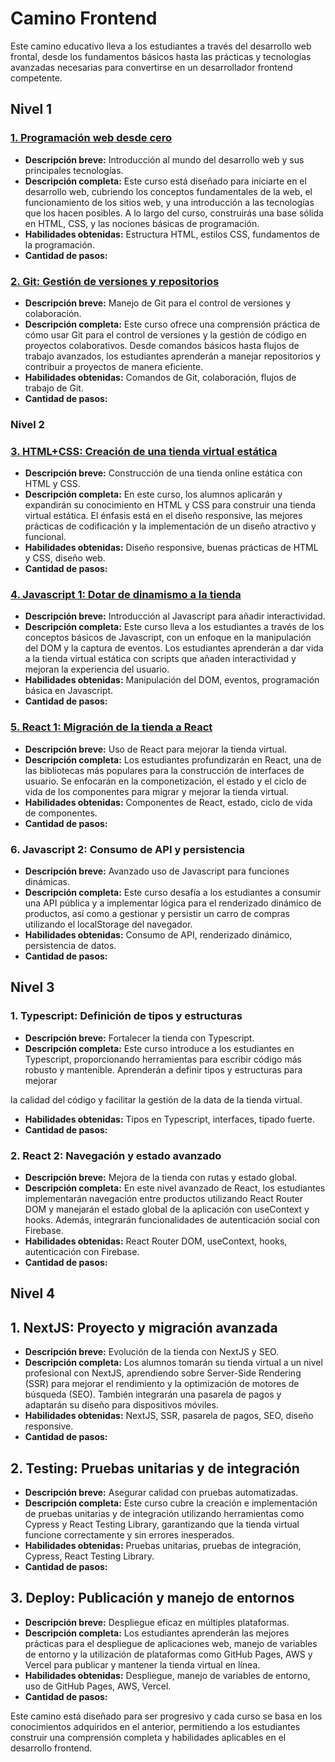 # Camino Frontend

Este camino educativo lleva a los estudiantes a través del desarrollo web frontal, desde los fundamentos básicos hasta las prácticas y tecnologías avanzadas necesarias para convertirse en un desarrollador frontend competente.

## Nivel 1

### [1. Programación web desde cero](./courses/pwdc/docs/es/README.es.md)

- **Descripción breve:** Introducción al mundo del desarrollo web y sus principales tecnologías.
- **Descripción completa:** Este curso está diseñado para iniciarte en el desarrollo web, cubriendo los conceptos fundamentales de la web, el funcionamiento de los sitios web, y una introducción a las tecnologías que los hacen posibles. A lo largo del curso, construirás una base sólida en HTML, CSS, y las nociones básicas de programación.
- **Habilidades obtenidas:** Estructura HTML, estilos CSS, fundamentos de la programación.
- **Cantidad de pasos:**

### [2. Git: Gestión de versiones y repositorios](./courses/GIT.es.md)

- **Descripción breve:** Manejo de Git para el control de versiones y colaboración.
- **Descripción completa:** Este curso ofrece una comprensión práctica de cómo usar Git para el control de versiones y la gestión de código en proyectos colaborativos. Desde comandos básicos hasta flujos de trabajo avanzados, los estudiantes aprenderán a manejar repositorios y contribuir a proyectos de manera eficiente.
- **Habilidades obtenidas:** Comandos de Git, colaboración, flujos de trabajo de Git.
- **Cantidad de pasos:**

### Nivel 2

### [3. HTML+CSS: Creación de una tienda virtual estática](./courses/html+css/docs/es/README.es.md)

- **Descripción breve:** Construcción de una tienda online estática con HTML y CSS.
- **Descripción completa:** En este curso, los alumnos aplicarán y expandirán su conocimiento en HTML y CSS para construir una tienda virtual estática. El énfasis está en el diseño responsive, las mejores prácticas de codificación y la implementación de un diseño atractivo y funcional.
- **Habilidades obtenidas:** Diseño responsive, buenas prácticas de HTML y CSS, diseño web.
- **Cantidad de pasos:**

### [4. Javascript 1: Dotar de dinamismo a la tienda](./courses/JAVASCRIPT-1.es.md)

- **Descripción breve:** Introducción al Javascript para añadir interactividad.
- **Descripción completa:** Este curso lleva a los estudiantes a través de los conceptos básicos de Javascript, con un enfoque en la manipulación del DOM y la captura de eventos. Los estudiantes aprenderán a dar vida a la tienda virtual estática con scripts que añaden interactividad y mejoran la experiencia del usuario.
- **Habilidades obtenidas:** Manipulación del DOM, eventos, programación básica en Javascript.
- **Cantidad de pasos:**

### [5. React 1: Migración de la tienda a React](/courses/REACT-1.es.md)

- **Descripción breve:** Uso de React para mejorar la tienda virtual.
- **Descripción completa:** Los estudiantes profundizarán en React, una de las bibliotecas más populares para la construcción de interfaces de usuario. Se enfocarán en la componetización, el estado y el ciclo de vida de los componentes para migrar y mejorar la tienda virtual.
- **Habilidades obtenidas:** Componentes de React, estado, ciclo de vida de componentes.
- **Cantidad de pasos:**

### 6. Javascript 2: Consumo de API y persistencia

- **Descripción breve:** Avanzado uso de Javascript para funciones dinámicas.
- **Descripción completa:** Este curso desafía a los estudiantes a consumir una API pública y a implementar lógica para el renderizado dinámico de productos, así como a gestionar y persistir un carro de compras utilizando el localStorage del navegador.
- **Habilidades obtenidas:** Consumo de API, renderizado dinámico, persistencia de datos.
- **Cantidad de pasos:**

## Nivel 3

### 1. Typescript: Definición de tipos y estructuras

- **Descripción breve:** Fortalecer la tienda con Typescript.
- **Descripción completa:** Este curso introduce a los estudiantes en Typescript, proporcionando herramientas para escribir código más robusto y mantenible. Aprenderán a definir tipos y estructuras para mejorar

la calidad del código y facilitar la gestión de la data de la tienda virtual.

- **Habilidades obtenidas:** Tipos en Typescript, interfaces, tipado fuerte.
- **Cantidad de pasos:**

### 2. React 2: Navegación y estado avanzado

- **Descripción breve:** Mejora de la tienda con rutas y estado global.
- **Descripción completa:** En este nivel avanzado de React, los estudiantes implementarán navegación entre productos utilizando React Router DOM y manejarán el estado global de la aplicación con useContext y hooks. Además, integrarán funcionalidades de autenticación social con Firebase.
- **Habilidades obtenidas:** React Router DOM, useContext, hooks, autenticación con Firebase.
- **Cantidad de pasos:**

## Nivel 4

## 1. NextJS: Proyecto y migración avanzada

- **Descripción breve:** Evolución de la tienda con NextJS y SEO.
- **Descripción completa:** Los alumnos tomarán su tienda virtual a un nivel profesional con NextJS, aprendiendo sobre Server-Side Rendering (SSR) para mejorar el rendimiento y la optimización de motores de búsqueda (SEO). También integrarán una pasarela de pagos y adaptarán su diseño para dispositivos móviles.
- **Habilidades obtenidas:** NextJS, SSR, pasarela de pagos, SEO, diseño responsive.
- **Cantidad de pasos:**

## 2. Testing: Pruebas unitarias y de integración

- **Descripción breve:** Asegurar calidad con pruebas automatizadas.
- **Descripción completa:** Este curso cubre la creación e implementación de pruebas unitarias y de integración utilizando herramientas como Cypress y React Testing Library, garantizando que la tienda virtual funcione correctamente y sin errores inesperados.
- **Habilidades obtenidas:** Pruebas unitarias, pruebas de integración, Cypress, React Testing Library.
- **Cantidad de pasos:**

## 3. Deploy: Publicación y manejo de entornos

- **Descripción breve:** Despliegue eficaz en múltiples plataformas.
- **Descripción completa:** Los estudiantes aprenderán las mejores prácticas para el despliegue de aplicaciones web, manejo de variables de entorno y la utilización de plataformas como GitHub Pages, AWS y Vercel para publicar y mantener la tienda virtual en línea.
- **Habilidades obtenidas:** Despliegue, manejo de variables de entorno, uso de GitHub Pages, AWS, Vercel.
- **Cantidad de pasos:**

Este camino está diseñado para ser progresivo y cada curso se basa en los conocimientos adquiridos en el anterior, permitiendo a los estudiantes construir una comprensión completa y habilidades aplicables en el desarrollo frontend.
